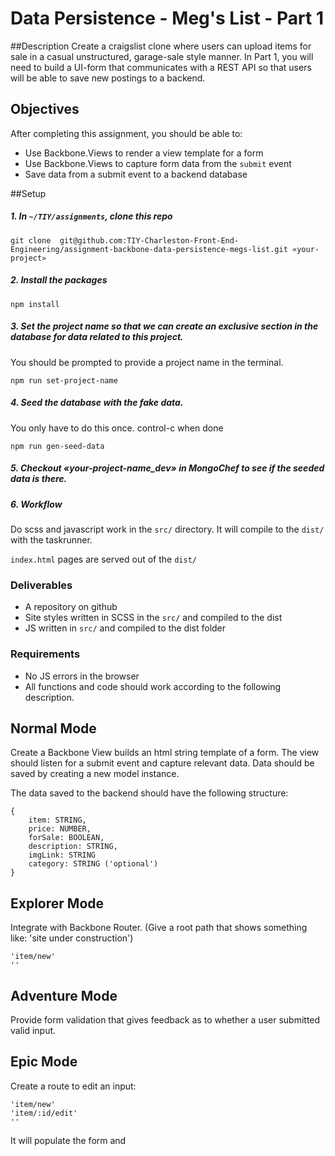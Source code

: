 # Data Persistence - Meg's List - Part 1
##Description
Create a craigslist clone where users can upload items for sale in a casual unstructured, garage-sale style manner. In Part 1, you will need to build a UI-form that communicates with a REST API so that users will be able to save new postings to a backend.

## Objectives

After completing this assignment, you should be able to:

* Use Backbone.Views to render a view template for a form
* Use Backbone.Views to capture form data from the `submit` event
* Save data from a submit event to a backend database


##Setup 

##### 1. In `~/TIY/assignments`, clone this repo
```
git clone  git@github.com:TIY-Charleston-Front-End-Engineering/assignment-backbone-data-persistence-megs-list.git «your-project»
```

##### 2. Install the packages
```
npm install
```

##### 3. Set the project name so that we can create an exclusive section in the database for data related to this project.
You should be prompted to provide a project name in the terminal.

```
npm run set-project-name
```

##### 4. Seed the database with the fake data.
You only have to do this once. control-c when done
```
npm run gen-seed-data
```

##### 5. Checkout «your-project-name_dev» in MongoChef to see if the seeded data is there.


##### 6. Workflow
Do scss and javascript work in the `src/` directory. It will compile to the `dist/` with the taskrunner.

`index.html` pages are served out of the `dist/`

### Deliverables

* A repository on github
* Site styles written in SCSS in the `src/`  and compiled to the dist
* JS written in `src/` and compiled to the dist folder

### Requirements

* No JS errors in the browser
* All functions and code should work according to the following description.

## Normal Mode
Create a Backbone View builds an html string template of a form. The view should listen for a submit event and capture relevant data. Data should be saved by creating a new model instance.


The data saved to the backend should have the following structure:

```
{
	item: STRING,
	price: NUMBER,
	forSale: BOOLEAN,
	description: STRING,
	imgLink: STRING
	category: STRING ('optional')
}
```

## Explorer Mode
Integrate with Backbone Router. (Give a root path that shows something like: 'site under construction')
```
'item/new'
'' 
```

## Adventure Mode
Provide form validation that gives feedback as to whether a user submitted valid input.

## Epic Mode
Create a route to edit an input: 
```
'item/new'
'item/:id/edit'
''
```

It will populate the form and 